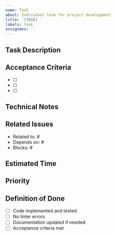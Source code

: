 ```yaml
---
name: Task
about: Individual task for project development
title: '[TASK] '
labels: task
assignees: ''
---
```


## Task Description

<!-- Brief description of what needs to be done -->

## Acceptance Criteria

<!-- List specific criteria that must be met for this task to be considered complete -->

- [ ]
- [ ]
- [ ]

## Technical Notes

<!-- Any technical considerations, dependencies, or implementation details -->

## Related Issues

<!-- Link to related issues, milestones, or dependencies -->

- Related to: #
- Depends on: #
- Blocks: #

## Estimated Time

<!-- How long you expect this task to take -->

## Priority

<!-- High/Medium/Low -->

## Definition of Done

- [ ] Code implemented and tested
- [ ] No linter errors
- [ ] Documentation updated if needed
- [ ] Acceptance criteria met

